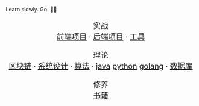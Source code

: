 Learn slowly. Go. 🔆🔆

<p align="center">
  <p align="center" style="font-size: 20px">
	实战
    <br />
    <a href="https://doreamon95.github.io/w1-front/">前端项目</a>
    ·
    <a href="https://doreamon95.github.io/w2-backup/">后端项目</a>
    ·
    <a href="https://doreamon95.github.io/w3-tool/">工具</a>
  </p>
  <p align="center" style="font-size: 20px">
    理论
    <br />
    <a href="https://doreamon95.github.io/s1-blockchain/">区块链</a>
    ·
    <a href="https://doreamon95.github.io/s2-design/">系统设计</a>
    ·
    <a href="https://doreamon95.github.io/s3-Algorithms/">算法</a>
    ·
    <a href="https://doreamon95.github.io/s4-java/">java</a>
    <a href="https://doreamon95.github.io/s4-python/">python</a>
    <a href="https://doreamon95.github.io/s4-golang/">golang</a>
    ·
    <a href="https://doreamon95.github.io/s5-db/">数据库</a>
  </p>
  <p align="center" style="font-size: 20px">
    修养
    <br />
    <a href="https://doreamon95.github.io/live-books/">书籍</a>
  </p>
</p>

